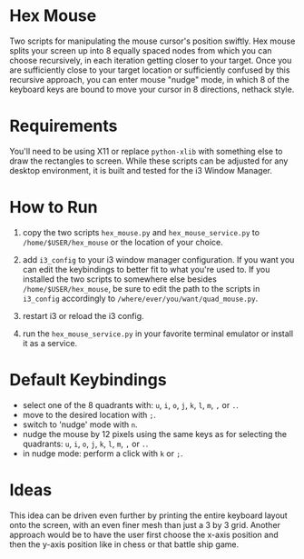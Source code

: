 # Hex Mouse
Two scripts for manipulating the mouse cursor's position swiftly.
Hex mouse splits your screen up into 8 equally spaced nodes from which you can choose recursively, in each
iteration getting closer to your target.
Once you are sufficiently close to your target location or sufficiently confused by this recursive approach,
you can enter mouse "nudge" mode, in which 8 of the keyboard keys are bound to move your cursor in 8 directions,
nethack style.

# Requirements
You'll need to be using X11 or replace `python-xlib` with something else to draw the rectangles to screen.
While these scripts can be adjusted for any desktop environment, it is built and tested for the i3
Window Manager.

# How to Run
1. copy the two scripts `hex_mouse.py` and `hex_mouse_service.py` to `/home/$USER/hex_mouse` or the location of your choice.

2. add `i3_config` to your i3 window manager configuration. If you want you can edit the keybindings to better fit to what you're used to. If you installed the two scripts to somewhere else besides `/home/$USER/hex_mouse`, be sure to edit the path to the scripts in `i3_config` accordingly to `/where/ever/you/want/quad_mouse.py`.

3. restart i3 or reload the i3 config.

4. run the `hex_mouse_service.py` in your favorite terminal emulator or install it as a service.

# Default Keybindings
- select one of the 8 quadrants with: `u`, `i`, `o`, `j`, `k`, `l`, `m`, `,` or `.`. 
- move to the desired location with `;`.
- switch to 'nudge' mode with `n`.
- nudge the mouse by 12 pixels using the same keys as for selecting the quadrants: `u`, `i`, `o`, `j`, `k`, `l`, `m`, `,` or `.`.
- in nudge mode: perform a click with `k` or `;`.

# Ideas
This idea can be driven even further by printing the entire keyboard layout onto the screen, with an 
even finer mesh than just a 3 by 3 grid.
Another approach would be to have the user first choose the x-axis position and then the y-axis position
like in chess or that battle ship game.
